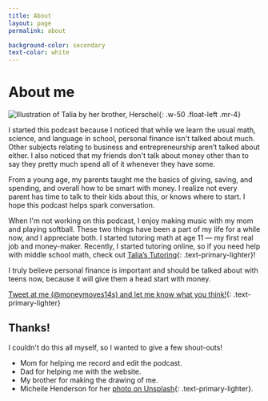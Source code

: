 ```yaml
---
title: About
layout: page
permalink: about

background-color: secondary
text-color: white
---
```


# About me

![Illustration of Talia by her brother, Herschel]({{site.baseurl}}/assets/img/about-photo.jpg){: .w-50 .float-left .mr-4}

I started this podcast because I noticed that while we learn the usual math, science, and language in school, personal finance isn't talked about much. Other subjects relating to business and entrepreneurship aren’t talked about either. I also noticed that my friends don't talk about money other than to say they pretty much spend all of it whenever they have some.

From a young age, my parents taught me the basics of giving, saving, and spending, and overall how to be smart with money. I realize not every parent has time to talk to their kids about this, or knows where to start. I hope this podcast helps spark conversation.

When I'm not working on this podcast, I enjoy making music with my mom and playing softball. These two things have been a part of my life for a while now, and I appreciate both. I started tutoring math at age 11 — my first real job and money-maker. Recently, I started tutoring online, so if you need help with middle school math, check out [Talia’s Tutoring](https://tslevy.github.io/taliastutoring/){: .text-primary-lighter}!

​I truly believe personal finance is important and should be talked about with teens now, because it will give them a head start with money.

[Tweet at me (@moneymoves14s) and let me know what you think!](https://twitter.com/moneymoves14s){: .text-primary-lighter}

## Thanks!

I couldn't do this all myself, so I wanted to give a few shout-outs!
- Mom for helping me record and edit the podcast.
- Dad for helping me with the website.
- My brother for making the drawing of me.
- Micheile Henderson for her [photo on Unsplash](https://unsplash.com/photos/SoT4-mZhyhE){: .text-primary-lighter}.

